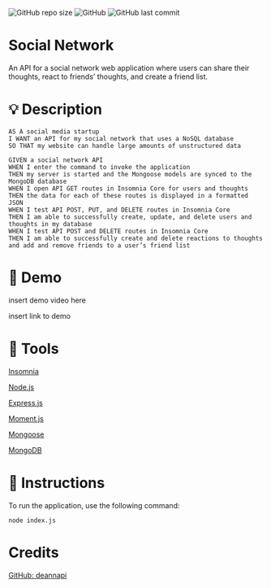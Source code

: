 ![GitHub repo size](https://img.shields.io/github/repo-size/deannapi/social-network)
![GitHub](https://img.shields.io/github/license/deannapi/social-network)
![GitHub last commit](https://img.shields.io/github/last-commit/deannapi/social-network)


# Social Network
An API for a social network web application where users can share their thoughts, react to friends’ thoughts, and create a friend list.

# :bulb: Description
    AS A social media startup
    I WANT an API for my social network that uses a NoSQL database
    SO THAT my website can handle large amounts of unstructured data

    GIVEN a social network API
    WHEN I enter the command to invoke the application
    THEN my server is started and the Mongoose models are synced to the MongoDB database
    WHEN I open API GET routes in Insomnia Core for users and thoughts
    THEN the data for each of these routes is displayed in a formatted JSON
    WHEN I test API POST, PUT, and DELETE routes in Insomnia Core
    THEN I am able to successfully create, update, and delete users and thoughts in my database
    WHEN I test API POST and DELETE routes in Insomnia Core
    THEN I am able to successfully create and delete reactions to thoughts and add and remove friends to a user’s friend list

# :movie_camera: Demo
insert demo video here

insert link to demo

# :hammer: Tools
[Insomnia](https://insomnia.rest/)

[Node.js](https://nodejs.org/en/)

[Express.js](https://expressjs.com/)

[Moment.js](https://www.npmjs.com/package/moment)

[Mongoose](https://www.npmjs.com/package/mongoose)

[MongoDB](https://www.mongodb.com/)

# :memo: Instructions

To run the application, use the following command:

    node index.js

# Credits
[GitHub: deannapi](https://github.com/deannapi)
